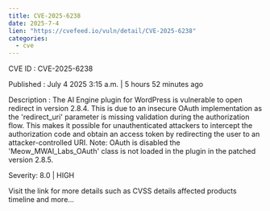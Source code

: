 ```yaml
--- 
title: CVE-2025-6238
date: 2025-7-4
lien: "https://cvefeed.io/vuln/detail/CVE-2025-6238"
categories:
  - cve
---
```


CVE ID : CVE-2025-6238

Published :  July 4
2025
3:15 a.m. | 5 hours
52 minutes ago

Description : The AI Engine plugin for WordPress is vulnerable to open redirect in version 2.8.4. This is due to an insecure OAuth implementation
as the 'redirect_uri' parameter is missing validation during the authorization flow. This makes it possible for unauthenticated attackers to intercept the authorization code and obtain an access token by redirecting the user to an attacker-controlled URI. Note: OAuth is disabled
the 'Meow_MWAI_Labs_OAuth' class is not loaded in the plugin in the patched version 2.8.5.

Severity: 8.0 | HIGH

Visit the link for more details
such as CVSS details
affected products
timeline
and more...

